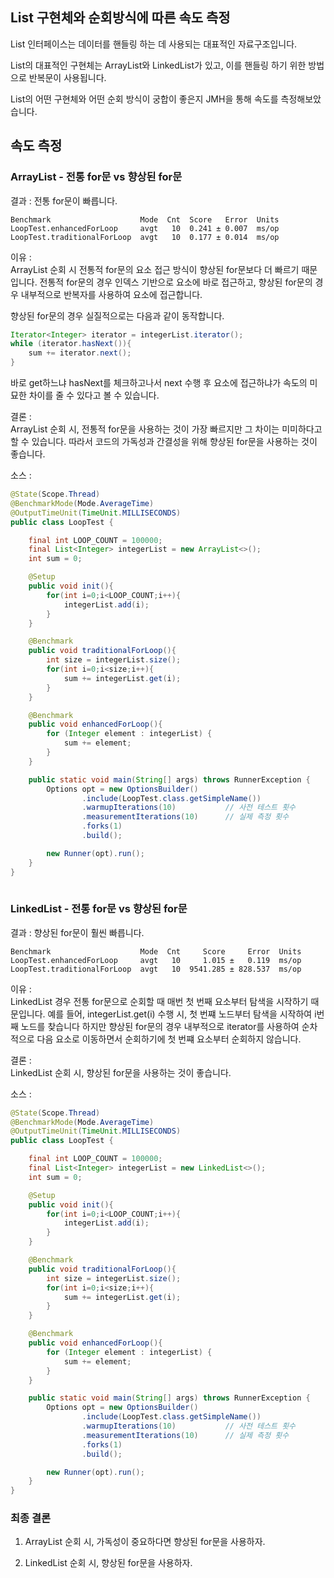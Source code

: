 ## List 구현체와 순회방식에 따른 속도 측정
List 인터페이스는 데이터를 핸들링 하는 데 사용되는 대표적인 자료구조입니다.

List의 대표적인 구현체는 ArrayList와 LinkedList가 있고, 이를 핸들링 하기 위한 방법으로 반복문이 사용됩니다.

List의 어떤 구현체와 어떤 순회 방식이 궁합이 좋은지 JMH을 통해 속도를 측정해보았습니다.

 

## 속도 측정

### ArrayList - 전통 for문 vs 향상된 for문
결과 : 전통 for문이 빠릅니다.

```
Benchmark                    Mode  Cnt  Score   Error  Units
LoopTest.enhancedForLoop     avgt   10  0.241 ± 0.007  ms/op
LoopTest.traditionalForLoop  avgt   10  0.177 ± 0.014  ms/op
```

이유 :  
ArrayList 순회 시 전통적 for문의 요소 접근 방식이 향상된 for문보다 더 빠르기 때문입니다. 전통적 for문의 경우 인덱스 기반으로 요소에 바로 접근하고, 향상된 for문의 경우 내부적으로 반복자를 사용하여 요소에 접근합니다.

향상된 for문의 경우 실질적으로는 다음과 같이 동작합니다.

```java
Iterator<Integer> iterator = integerList.iterator();
while (iterator.hasNext()){
	sum += iterator.next();
}
```
바로 get하느냐 hasNext를 체크하고나서 next 수행 후 요소에 접근하냐가 속도의 미묘한 차이를 줄 수 있다고 볼 수 있습니다.

결론 :  
ArrayList 순회 시, 전통적 for문을 사용하는 것이 가장 빠르지만 그 차이는 미미하다고 할 수 있습니다. 따라서 코드의 가독성과 간결성을 위해 향상된 for문을 사용하는 것이 좋습니다. 

소스 :  

```java
@State(Scope.Thread)
@BenchmarkMode(Mode.AverageTime)
@OutputTimeUnit(TimeUnit.MILLISECONDS)
public class LoopTest {

    final int LOOP_COUNT = 100000;
    final List<Integer> integerList = new ArrayList<>();
    int sum = 0;

    @Setup
    public void init(){
        for(int i=0;i<LOOP_COUNT;i++){
            integerList.add(i);
        }
    }

    @Benchmark
    public void traditionalForLoop(){
        int size = integerList.size();
        for(int i=0;i<size;i++){
            sum += integerList.get(i);
        }
    }

    @Benchmark
    public void enhancedForLoop(){
        for (Integer element : integerList) {
            sum += element;
        }
    }

    public static void main(String[] args) throws RunnerException {
        Options opt = new OptionsBuilder()
                .include(LoopTest.class.getSimpleName())
                .warmupIterations(10)           // 사전 테스트 횟수
                .measurementIterations(10)      // 실제 측정 횟수
                .forks(1)                      
                .build();

        new Runner(opt).run();
    }
}
 

 ```

### LinkedList - 전통 for문 vs 향상된 for문
결과 : 향상된 for문이 훨씬 빠릅니다.

```
Benchmark                    Mode  Cnt     Score     Error  Units
LoopTest.enhancedForLoop     avgt   10     1.015 ±   0.119  ms/op
LoopTest.traditionalForLoop  avgt   10  9541.285 ± 828.537  ms/op
```

이유 :  
LinkedList 경우 전통 for문으로 순회할 때 매번 첫 번째 요소부터 탐색을 시작하기 때문입니다. 예를 들어, integerList.get(i) 수행 시, 첫 번쨰 노드부터 탐색을 시작하여 i번째 노드를 찾습니다 하지만 향상된 for문의 경우 내부적으로 iterator를 사용하여 순차적으로 다음 요소로 이동하면서 순회하기에 첫 번쨰 요소부터 순회하지 않습니다.

 
결론 :  
LinkedList 순회 시, 향상된 for문을 사용하는 것이 좋습니다.

소스 :

```java
@State(Scope.Thread)
@BenchmarkMode(Mode.AverageTime)
@OutputTimeUnit(TimeUnit.MILLISECONDS)
public class LoopTest {

    final int LOOP_COUNT = 100000;
    final List<Integer> integerList = new LinkedList<>();
    int sum = 0;

    @Setup
    public void init(){
        for(int i=0;i<LOOP_COUNT;i++){
            integerList.add(i);
        }
    }

    @Benchmark
    public void traditionalForLoop(){
        int size = integerList.size();
        for(int i=0;i<size;i++){
            sum += integerList.get(i);
        }
    }

    @Benchmark
    public void enhancedForLoop(){
        for (Integer element : integerList) {
            sum += element;
        }
    }

    public static void main(String[] args) throws RunnerException {
        Options opt = new OptionsBuilder()
                .include(LoopTest.class.getSimpleName())
                .warmupIterations(10)           // 사전 테스트 횟수
                .measurementIterations(10)      // 실제 측정 횟수
                .forks(1)
                .build();

        new Runner(opt).run();
    }
}

```

### 최종 결론
1. ArrayList 순회 시, 가독성이 중요하다면 향상된 for문을 사용하자.

2. LinkedList 순회 시, 향상된 for문을 사용하자.